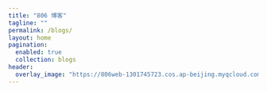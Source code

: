 ```yaml
---
title: "806 博客"
tagline: ""
permalink: /blogs/
layout: home
pagination:
  enabled: true
  collection: blogs
header:
  overlay_image: "https://806web-1301745723.cos.ap-beijing.myqcloud.com/static/web/blogs-banner.jpg"
---
```

